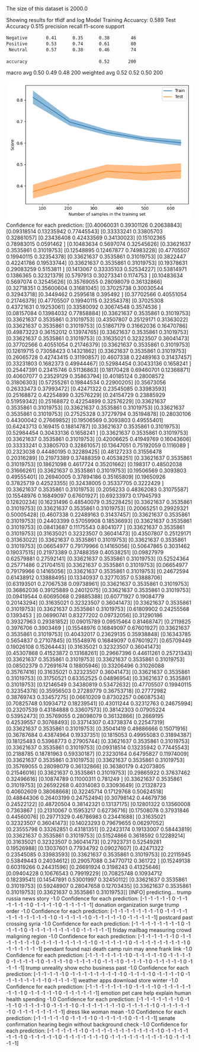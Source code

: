 The size of this dataset is 2000.0

Showing results for tfidf and log Model
Training Accuarcy: 0.589
Test Accuracy 0.515
              precision    recall  f1-score   support

    Negative       0.41      0.35      0.38        46
    Positive       0.53      0.74      0.61        80
     Neutral       0.57      0.38      0.46        74

    accuracy                           0.52       200
   macro avg       0.50      0.49      0.48       200
weighted avg       0.52      0.52      0.50       200

![](../plots/plot_acc_20230817-1600.png)
Confidence for each prediction: [[0.40060031 0.39301126 0.20638843]
 [0.09318514 0.13235942 0.77445543]
 [0.33333241 0.33805703 0.32861057]
 [0.23436408 0.42433569 0.34130023]
 [0.15102365 0.78983015 0.0591462 ]
 [0.10483634 0.5697074  0.32545626]
 [0.33621637 0.3535861  0.31019753]
 [0.12548895 0.12467877 0.74983228]
 [0.47705507 0.19940115 0.32354378]
 [0.33621637 0.3535861  0.31019753]
 [0.3822447  0.42241786 0.19533744]
 [0.33621637 0.3535861  0.31019753]
 [0.19378631 0.29083259 0.5153811 ]
 [0.1413067  0.33335103 0.52534227]
 [0.53814971 0.1386365  0.32321379]
 [0.5797913  0.30273341 0.1174753 ]
 [0.10483634 0.5697074  0.32545626]
 [0.35769055 0.28098079 0.36132866]
 [0.32718351 0.35600604 0.31681045]
 [0.37025738 0.30030544 0.32943718]
 [0.3449462  0.2595618  0.395492  ]
 [0.37702566 0.40551054 0.21746379]
 [0.47705507 0.19940115 0.32354378]
 [0.37025308 0.43721631 0.19253061]
 [0.33580092 0.30674548 0.3574536 ]
 [0.08157084 0.13984032 0.77858884]
 [0.33621637 0.3535861  0.31019753]
 [0.33621637 0.3535861  0.31019753]
 [0.43507807 0.25129171 0.31363022]
 [0.33621637 0.3535861  0.31019753]
 [0.51867179 0.31662036 0.16470786]
 [0.49873223 0.36152012 0.13974765]
 [0.33621637 0.3535861  0.31019753]
 [0.33621637 0.3535861  0.31019753]
 [0.31635021 0.32323507 0.36041473]
 [0.37702566 0.40551054 0.21746379]
 [0.33621637 0.3535861  0.31019753]
 [0.12619715 0.73058423 0.14321862]
 [0.33621637 0.3535861  0.31019753]
 [0.26065728 0.42743415 0.31190857]
 [0.4607338  0.22489163 0.31437457]
 [0.33231803 0.1682373  0.49944467]
 [0.52984454 0.30433136 0.1658241 ]
 [0.25447391 0.23415746 0.51136863]
 [0.18170428 0.69460701 0.12368871]
 [0.40607077 0.23529129 0.35863794]
 [0.40185124 0.28008572 0.31806303]
 [0.57255261 0.19844534 0.22900205]
 [0.35673056 0.26333473 0.37993472]
 [0.42471322 0.23545085 0.33983593]
 [0.25168872 0.42254899 0.32576229]
 [0.24154729 0.23885929 0.51959342]
 [0.25168872 0.42254899 0.32576229]
 [0.33621637 0.3535861  0.31019753]
 [0.33621637 0.3535861  0.31019753]
 [0.33621637 0.3535861  0.31019753]
 [0.27525328 0.37279794 0.35194878]
 [0.28030106 0.44300042 0.27669852]
 [0.19506569 0.3093803  0.49555401]
 [0.64243713 0.169415   0.18814787]
 [0.33621637 0.3535861  0.31019753]
 [0.52984454 0.30433136 0.1658241 ]
 [0.33621637 0.3535861  0.31019753]
 [0.33621637 0.3535861  0.31019753]
 [0.42006625 0.41949769 0.16043606]
 [0.33333241 0.33805703 0.32861057]
 [0.13647051 0.75192059 0.1116089 ]
 [0.2323038  0.44480195 0.32289425]
 [0.48127233 0.31556478 0.20316289]
 [0.21973389 0.37488359 0.40538251]
 [0.33621637 0.3535861  0.31019753]
 [0.18621098 0.4617724  0.35201662]
 [0.198317   0.48502038 0.31666261]
 [0.33621637 0.3535861  0.31019753]
 [0.19506569 0.3093803  0.49555401]
 [0.26940005 0.37894186 0.35165809]
 [0.19650926 0.37825719 0.42523355]
 [0.32438005 0.35337705 0.3222429 ]
 [0.33621637 0.3535861  0.31019753]
 [0.2056233  0.48362083 0.31075587]
 [0.15548976 0.16849097 0.67601927]
 [0.69233973 0.17945793 0.12820234]
 [0.16231496 0.48540079 0.35228425]
 [0.33621637 0.3535861  0.31019753]
 [0.33621637 0.3535861  0.31019753]
 [0.20065251 0.29929321 0.50005428]
 [0.4607338  0.22489163 0.31437457]
 [0.33621637 0.3535861  0.31019753]
 [0.24403399 0.57059908 0.18536693]
 [0.33621637 0.3535861  0.31019753]
 [0.08413687 0.11175543 0.8041077 ]
 [0.33621637 0.3535861  0.31019753]
 [0.31635021 0.32323507 0.36041473]
 [0.43507807 0.25129171 0.31363022]
 [0.33621637 0.3535861  0.31019753]
 [0.33621637 0.3535861  0.31019753]
 [0.06654977 0.79179966 0.14165056]
 [0.50647865 0.3031462  0.19037515]
 [0.21973389 0.37488359 0.40538251]
 [0.09827979 0.62579881 0.27592141]
 [0.33621637 0.3535861  0.31019753]
 [0.52524364 0.25771486 0.21704151]
 [0.33621637 0.3535861  0.31019753]
 [0.06654977 0.79179966 0.14165056]
 [0.33621637 0.3535861  0.31019753]
 [0.24672594 0.61438912 0.13888495]
 [0.13340937 0.32770357 0.53888706]
 [0.63193501 0.27067538 0.09738961]
 [0.33621637 0.3535861  0.31019753]
 [0.36862036 0.39125889 0.24012075]
 [0.33621637 0.3535861  0.31019753]
 [0.09419544 0.60695068 0.29885388]
 [0.60771927 0.19084779 0.20143294]
 [0.31635021 0.32323507 0.36041473]
 [0.33621637 0.3535861  0.31019753]
 [0.33621637 0.3535861  0.31019753]
 [0.61809902 0.24255568 0.1393453 ]
 [0.06990741 0.83277202 0.09732056]
 [0.31290186 0.39327963 0.29381852]
 [0.09015789 0.09515464 0.81468747]
 [0.2119825  0.3976706  0.3903469 ]
 [0.15548976 0.16849097 0.67601927]
 [0.33621637 0.3535861  0.31019753]
 [0.40432017 0.23629135 0.35938848]
 [0.16343785 0.5654837  0.27107845]
 [0.15548976 0.16849097 0.67601927]
 [0.65709449 0.19026108 0.15264443]
 [0.31635021 0.32323507 0.36041473]
 [0.45307868 0.41523872 0.13168261]
 [0.29667396 0.44611261 0.25721343]
 [0.33621637 0.3535861  0.31019753]
 [0.33621637 0.3535861  0.31019753]
 [0.08502379 0.72691674 0.18805946]
 [0.33206496 0.31026088 0.35767416]
 [0.31635021 0.32323507 0.36041473]
 [0.33621637 0.3535861  0.31019753]
 [0.31750521 0.63352525 0.04896954]
 [0.33621637 0.3535861  0.31019753]
 [0.12146549 0.34380819 0.53472632]
 [0.47705507 0.19940115 0.32354378]
 [0.35956503 0.27289779 0.36753718]
 [0.27772982 0.38769743 0.33457275]
 [0.06610209 0.87302257 0.06087534]
 [0.70825748 0.10934712 0.18239541]
 [0.43011244 0.32312763 0.24675994]
 [0.23207539 0.43184888 0.33607573]
 [0.38142303 0.07905224 0.53952473]
 [0.35769055 0.28098079 0.36132866]
 [0.2669195  0.42539557 0.30768493]
 [0.33714307 0.43738374 0.22547319]
 [0.33621637 0.3535861  0.31019753]
 [0.35041419 0.49886666 0.15071916]
 [0.36787684 0.43874964 0.19337351]
 [0.1815053  0.49955083 0.31894387]
 [0.18125483 0.53968773 0.27905744]
 [0.33621637 0.3535861  0.31019753]
 [0.33621637 0.3535861  0.31019753]
 [0.09318514 0.13235942 0.77445543]
 [0.2188785  0.18781963 0.59330187]
 [0.23230164 0.64795827 0.11974009]
 [0.33621637 0.3535861  0.31019753]
 [0.33621637 0.3535861  0.31019753]
 [0.35769055 0.28098079 0.36132866]
 [0.36380179 0.42073805 0.21546016]
 [0.33621637 0.3535861  0.31019753]
 [0.29865922 0.37637462 0.32496616]
 [0.10874789 0.11000311 0.781249  ]
 [0.33621637 0.3535861  0.31019753]
 [0.26592268 0.40314083 0.33093649]
 [0.21328723 0.40602609 0.38068668]
 [0.32245714 0.17129768 0.50624518]
 [0.48844306 0.26403199 0.24752494]
 [0.30798142 0.44679736 0.24522122]
 [0.48720504 0.38142321 0.13137175]
 [0.12801322 0.13560008 0.7363867 ]
 [0.21310067 0.15953217 0.62736716]
 [0.17508078 0.37931846 0.44560076]
 [0.29771329 0.46786983 0.23441688]
 [0.31635021 0.32323507 0.36041473]
 [0.14023293 0.79679655 0.06297052]
 [0.23555798 0.33262851 0.43181351]
 [0.22423174 0.19133007 0.58443819]
 [0.33621637 0.3535861  0.31019753]
 [0.51524866 0.3618592  0.12289214]
 [0.31635021 0.32323507 0.36041473]
 [0.27923731 0.52549281 0.19526988]
 [0.13037601 0.77934792 0.09027607]
 [0.42471322 0.23545085 0.33983593]
 [0.33621637 0.3535861  0.31019753]
 [0.22115945 0.53849443 0.24034612]
 [0.29057088 0.34770712 0.361722  ]
 [0.15249138 0.60319266 0.24431596]
 [0.26691924 0.3198243  0.41325646]
 [0.09404228 0.10676543 0.79919229]
 [0.70825748 0.10934712 0.18239541]
 [0.14547891 0.53001997 0.32450112]
 [0.33621637 0.3535861  0.31019753]
 [0.59248907 0.28047658 0.12703435]
 [0.33621637 0.3535861  0.31019753]
 [0.33621637 0.3535861  0.31019753]]
[INFO] predicting...
trump russia news story
-1.0
Confidence for each prediction: [-1 -1 -1 -1 -1  0 -1 -1 -1 -1 -1 -1  0 -1 -1 -1 -1  0 -1 -1 -1 -1 -1]
donation organization surge trump order
-1.0
Confidence for each prediction: [-1 -1 -1 -1 -1 -1 -1 -1  0 -1 -1 -1 -1 -1 -1 -1 -1 -1 -1 -1 -1  0 -1 -1
 -1 -1 -1  0 -1 -1 -1 -1 -1  0 -1 -1 -1 -1 -1]
postcard past crossing syria
-1.0
Confidence for each prediction: [-1 -1 -1 -1 -1 -1 -1 -1  0 -1 -1 -1 -1  0 -1 -1 -1 -1 -1 -1 -1 -1  0 -1
 -1 -1 -1 -1]
friday mailbag measuring crowd maligning region
-1.0
Confidence for each prediction: [-1 -1 -1 -1 -1 -1  0 -1 -1 -1 -1 -1 -1 -1  0 -1 -1 -1 -1 -1 -1 -1 -1 -1
  0 -1 -1 -1 -1 -1  0 -1 -1 -1 -1 -1 -1 -1 -1 -1  0 -1 -1 -1 -1 -1 -1]
pendant found nazi death camp ruin may anne frank link
-1.0
Confidence for each prediction: [-1 -1 -1 -1 -1 -1 -1  0 -1 -1 -1 -1 -1  0 -1 -1 -1 -1  0 -1 -1 -1 -1 -1
  0 -1 -1 -1 -1  0 -1 -1 -1 -1  0 -1 -1 -1  0 -1 -1 -1 -1  0 -1 -1 -1 -1
 -1  0 -1 -1 -1 -1]
trump unreality show echo business past
-1.0
Confidence for each prediction: [-1 -1 -1 -1 -1  0 -1 -1 -1 -1 -1 -1 -1 -1 -1  0 -1 -1 -1 -1  0 -1 -1 -1
 -1  0 -1 -1 -1 -1 -1 -1 -1 -1  0 -1 -1 -1 -1]
weather apps download store winter
-1.0
Confidence for each prediction: [-1 -1 -1 -1 -1 -1 -1  0 -1 -1 -1 -1  0 -1 -1 -1 -1 -1 -1 -1 -1  0 -1 -1
 -1 -1 -1  0 -1 -1 -1 -1 -1 -1]
emotion pet care help explain human health spending
-1.0
Confidence for each prediction: [-1 -1 -1 -1 -1 -1 -1  0 -1 -1 -1  0 -1 -1 -1 -1  0 -1 -1 -1 -1  0 -1 -1
 -1 -1 -1 -1 -1  0 -1 -1 -1 -1 -1  0 -1 -1 -1 -1 -1 -1  0 -1 -1 -1 -1 -1
 -1 -1 -1]
dress like woman mean
-1.0
Confidence for each prediction: [-1 -1 -1 -1 -1  0 -1 -1 -1 -1  0 -1 -1 -1 -1 -1  0 -1 -1 -1 -1]
senate confirmation hearing begin without background check
-1.0
Confidence for each prediction: [-1 -1 -1 -1 -1 -1  0 -1 -1 -1 -1 -1 -1 -1 -1 -1 -1 -1 -1  0 -1 -1 -1 -1
 -1 -1 -1  0 -1 -1 -1 -1 -1  0 -1 -1 -1 -1 -1 -1 -1  0 -1 -1 -1 -1 -1 -1
 -1 -1 -1 -1  0 -1 -1 -1 -1 -1]
